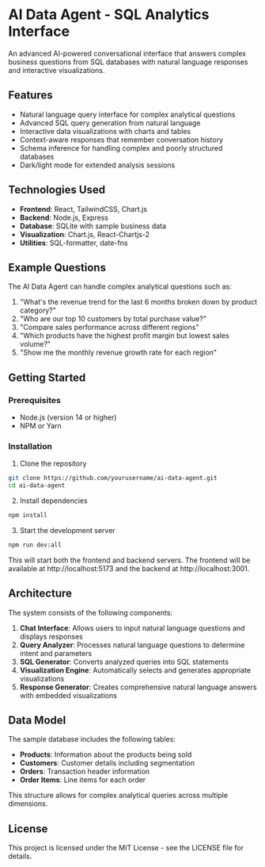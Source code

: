 # AI Data Agent - SQL Analytics Interface

An advanced AI-powered conversational interface that answers complex business questions from SQL databases with natural language responses and interactive visualizations.

## Features

- Natural language query interface for complex analytical questions
- Advanced SQL query generation from natural language
- Interactive data visualizations with charts and tables
- Context-aware responses that remember conversation history
- Schema inference for handling complex and poorly structured databases
- Dark/light mode for extended analysis sessions

## Technologies Used

- **Frontend**: React, TailwindCSS, Chart.js
- **Backend**: Node.js, Express
- **Database**: SQLite with sample business data
- **Visualization**: Chart.js, React-Chartjs-2
- **Utilities**: SQL-formatter, date-fns

## Example Questions

The AI Data Agent can handle complex analytical questions such as:

1. "What's the revenue trend for the last 6 months broken down by product category?"
2. "Who are our top 10 customers by total purchase value?"
3. "Compare sales performance across different regions"
4. "Which products have the highest profit margin but lowest sales volume?"
5. "Show me the monthly revenue growth rate for each region"

## Getting Started

### Prerequisites

- Node.js (version 14 or higher)
- NPM or Yarn

### Installation

1. Clone the repository
```bash
git clone https://github.com/yourusername/ai-data-agent.git
cd ai-data-agent
```

2. Install dependencies
```bash
npm install
```

3. Start the development server
```bash
npm run dev:all
```

This will start both the frontend and backend servers. The frontend will be available at http://localhost:5173 and the backend at http://localhost:3001.

## Architecture

The system consists of the following components:

1. **Chat Interface**: Allows users to input natural language questions and displays responses
2. **Query Analyzer**: Processes natural language questions to determine intent and parameters
3. **SQL Generator**: Converts analyzed queries into SQL statements
4. **Visualization Engine**: Automatically selects and generates appropriate visualizations
5. **Response Generator**: Creates comprehensive natural language answers with embedded visualizations

## Data Model

The sample database includes the following tables:

- **Products**: Information about the products being sold
- **Customers**: Customer details including segmentation
- **Orders**: Transaction header information
- **Order Items**: Line items for each order

This structure allows for complex analytical queries across multiple dimensions.

## License

This project is licensed under the MIT License - see the LICENSE file for details.